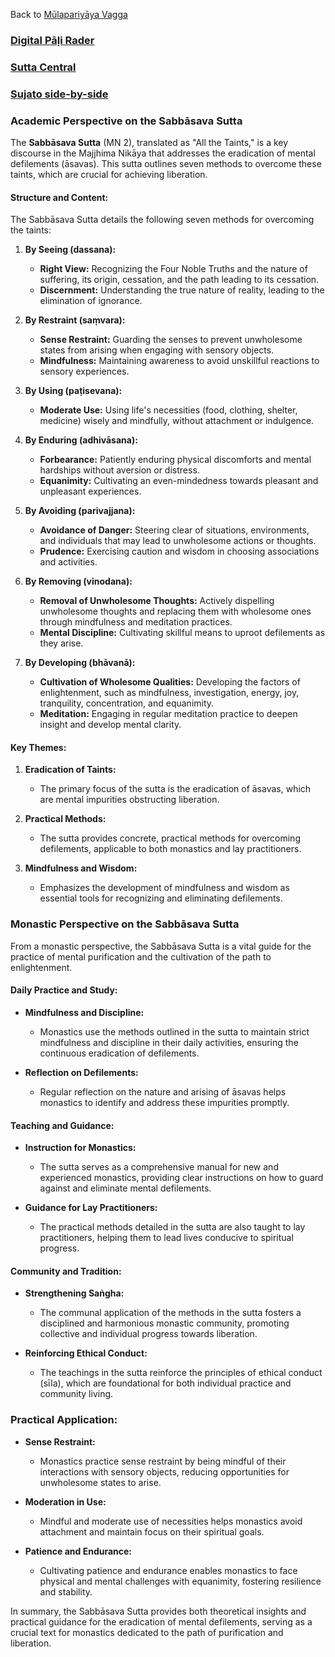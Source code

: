 Back to [Mūlapariyāya Vagga](MūlapariyāyaVagga.md)

### [Digital Pāḷi Rader](https://www.digitalpalireader.online/_dprhtml/index.html?loc=m.0.0.0.0.1.0.m)

### [Sutta Central](https://suttacentral.net/mn2)

### [Sujato side-by-side](https://suttacentral.net/mn2/en/sujato?lang=en&layout=sidebyside&reference=none&notes=asterisk&highlight=false&script=latin)

### Academic Perspective on the Sabbāsava Sutta

The **Sabbāsava Sutta** (MN 2), translated as "All the Taints," is a key discourse in the Majjhima Nikāya that addresses the eradication of mental defilements (āsavas). This sutta outlines seven methods to overcome these taints, which are crucial for achieving liberation.

#### Structure and Content:

The Sabbāsava Sutta details the following seven methods for overcoming the taints:

1. **By Seeing (dassana):**
   - **Right View:** Recognizing the Four Noble Truths and the nature of suffering, its origin, cessation, and the path leading to its cessation.
   - **Discernment:** Understanding the true nature of reality, leading to the elimination of ignorance.

2. **By Restraint (saṃvara):**
   - **Sense Restraint:** Guarding the senses to prevent unwholesome states from arising when engaging with sensory objects.
   - **Mindfulness:** Maintaining awareness to avoid unskillful reactions to sensory experiences.

3. **By Using (paṭisevana):**
   - **Moderate Use:** Using life's necessities (food, clothing, shelter, medicine) wisely and mindfully, without attachment or indulgence.

4. **By Enduring (adhivāsana):**
   - **Forbearance:** Patiently enduring physical discomforts and mental hardships without aversion or distress.
   - **Equanimity:** Cultivating an even-mindedness towards pleasant and unpleasant experiences.

5. **By Avoiding (parivajjana):**
   - **Avoidance of Danger:** Steering clear of situations, environments, and individuals that may lead to unwholesome actions or thoughts.
   - **Prudence:** Exercising caution and wisdom in choosing associations and activities.

6. **By Removing (vinodana):**
   - **Removal of Unwholesome Thoughts:** Actively dispelling unwholesome thoughts and replacing them with wholesome ones through mindfulness and meditation practices.
   - **Mental Discipline:** Cultivating skillful means to uproot defilements as they arise.

7. **By Developing (bhāvanā):**
   - **Cultivation of Wholesome Qualities:** Developing the factors of enlightenment, such as mindfulness, investigation, energy, joy, tranquility, concentration, and equanimity.
   - **Meditation:** Engaging in regular meditation practice to deepen insight and develop mental clarity.

#### Key Themes:

1. **Eradication of Taints:** 
   - The primary focus of the sutta is the eradication of āsavas, which are mental impurities obstructing liberation.

2. **Practical Methods:** 
   - The sutta provides concrete, practical methods for overcoming defilements, applicable to both monastics and lay practitioners.

3. **Mindfulness and Wisdom:**
   - Emphasizes the development of mindfulness and wisdom as essential tools for recognizing and eliminating defilements.

### Monastic Perspective on the Sabbāsava Sutta

From a monastic perspective, the Sabbāsava Sutta is a vital guide for the practice of mental purification and the cultivation of the path to enlightenment.

#### Daily Practice and Study:

- **Mindfulness and Discipline:**
  - Monastics use the methods outlined in the sutta to maintain strict mindfulness and discipline in their daily activities, ensuring the continuous eradication of defilements.

- **Reflection on Defilements:**
  - Regular reflection on the nature and arising of āsavas helps monastics to identify and address these impurities promptly.

#### Teaching and Guidance:

- **Instruction for Monastics:**
  - The sutta serves as a comprehensive manual for new and experienced monastics, providing clear instructions on how to guard against and eliminate mental defilements.

- **Guidance for Lay Practitioners:**
  - The practical methods detailed in the sutta are also taught to lay practitioners, helping them to lead lives conducive to spiritual progress.

#### Community and Tradition:

- **Strengthening Saṅgha:**
  - The communal application of the methods in the sutta fosters a disciplined and harmonious monastic community, promoting collective and individual progress towards liberation.

- **Reinforcing Ethical Conduct:**
  - The teachings in the sutta reinforce the principles of ethical conduct (sīla), which are foundational for both individual practice and community living.

### Practical Application:

- **Sense Restraint:**
  - Monastics practice sense restraint by being mindful of their interactions with sensory objects, reducing opportunities for unwholesome states to arise.

- **Moderation in Use:**
  - Mindful and moderate use of necessities helps monastics avoid attachment and maintain focus on their spiritual goals.

- **Patience and Endurance:**
  - Cultivating patience and endurance enables monastics to face physical and mental challenges with equanimity, fostering resilience and stability.

In summary, the Sabbāsava Sutta provides both theoretical insights and practical guidance for the eradication of mental defilements, serving as a crucial text for monastics dedicated to the path of purification and liberation.

